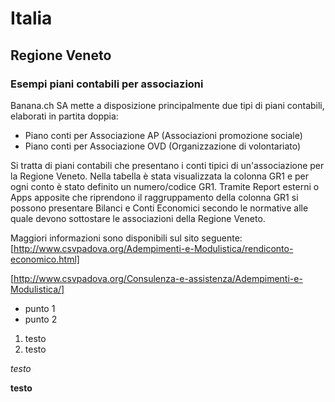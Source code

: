# Italia

## Regione Veneto

### Esempi piani contabili per associazioni 

Banana.ch SA mette a disposizione principalmente due tipi di piani contabili, elaborati in partita doppia:

* Piano conti per Associazione AP (Associazioni promozione sociale)
* Piano conti per Associazione OVD (Organizzazione di volontariato)

Si tratta di piani contabili che presentano i conti tipici di un'associazione per la Regione Veneto. 
Nella tabella è stata visualizzata la colonna GR1 e per ogni conto è stato definito un numero/codice GR1.
Tramite Report esterni o Apps apposite che riprendono il raggruppamento della colonna GR1 si possono presentare Bilanci e Conti Economici secondo le normative alle quale devono sottostare le associazioni della Regione Veneto.

Maggiori informazioni sono disponibili sul sito seguente:
[http://www.csvpadova.org/Adempimenti-e-Modulistica/rendiconto-economico.html]

[http://www.csvpadova.org/Consulenza-e-assistenza/Adempimenti-e-Modulistica/]



* punto 1
* punto 2

1. testo
2. testo


*testo*

**testo**
